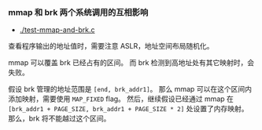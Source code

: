 ### mmap 和 brk 两个系统调用的互相影响

- [./test-mmap-and-brk.c](./test-mmap-and-brk.c)

查看程序输出的地址值时，需要注意 ASLR，地址空间布局随机化。

mmap 可以覆盖 brk 已经占有的区间。
而 brk 检测到高地址处有其它映射时，会失败。

假设 brk 管理的地址范围是 `[end, brk_addr1]`。
那么 mmap 可以在这个区间内添加映射，需要使用 `MAP_FIXED` flag。
然后，继续假设已经通过 mmap 在 `[brk_addr1 + PAGE_SIZE, brk_addr1 + PAGE_SIZE * 2]` 处设置了内存映射。
那么，brk 将不能越过这个区间。

